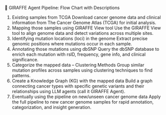 🧬 GIRAFFE Agent Pipeline: Flow Chart with Descriptions
1. Existing samples from TCGA
    Download cancer genome data and clinical information from The Cancer Genome Atlas (TCGA) for initial analysis.
2. Mapping those samples using GIRAFFE View tool
    Use the GIRAFFE View tool to align genome data and detect variations across multiple sites.
3. Identifying mutation locations (loci) in the genome
    Extract precise genomic positions where mutations occur in each sample.
4. Annotating those mutations using dbSNP
    Query the dbSNP database to enrich each mutation with rsID, frequency, gene info, and clinical significance.
5. Categorize the mapped data – Clustering Methods
    Group similar mutation profiles across samples using clustering techniques to find patterns.
6. Create a Knowledge Graph (KG) with the mapped data
    Build a graph connecting cancer types with specific genetic variants and their relationships using LLM agents (call it GIRAFFE Agent).
7. Eventually using the pipeline on new/unseen cancer genome data
    Apply the full pipeline to new cancer genome samples for rapid annotation, categorization, and insight generation.


